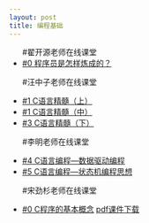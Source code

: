 ```yaml
---
layout: post
title: 编程基础
---
```

<ul>
#翟开源老师在线课堂<br>
<li> <a href="http://akaedu.gensee.com/webcast/site/vod/play-fef630a8aabe4ff89145768df2b88a13">#0 程序员是怎样炼成的？</a> </li>

#汪中子老师在线课堂<br>
<li> <a href="http://akaedu.gensee.com/webcast/site/vod/play-69fe99cafeb342dca4229e47d9700fec">#1 C语言精髓（上）</a> </li>
<li> <a href="http://akaedu.gensee.com/webcast/site/vod/play-3e2c8b1e0e6f40939e2e9abe7f337285">#1 C语言精髓（中）</a> </li>
<li> <a href="http://akaedu.gensee.com/webcast/site/vod/play-b954d12579494cb787cd21a567971f68">#3 C语言精髓（下）</a> </li>

#李明老师在线课堂<br>
<li> <a href="http://akaedu.gensee.com/webcast/site/vod/play-e7ce0fbfffd649968c0a2475d8634892">#4 C语言编程—数据驱动编程</a> </li>
<li> <a href="http://akaedu.gensee.com/webcast/site/vod/play-53b47879814048f4af8176ee5ed00b2c">#5 C语言编程—状态机编程思想</a> </li>

#宋劲杉老师在线课堂<br>
<li> 
<a href="http://www.akae.cn/study/akaedu/sjs/C1.fsp.swf/">#0 C程序的基本概念</a>  
<a href="http://www.akae.cn/study/akaedu/sjs/%e7%ac%ac1%e8%ae%b2-%e7%a8%8b%e5%ba%8f%e7%9a%84%e5%9f%ba%e6%9c%ac%e6%a6%82%e5%bf%b5.pdf">pdf课件下载</a>
</li>

</ul>
